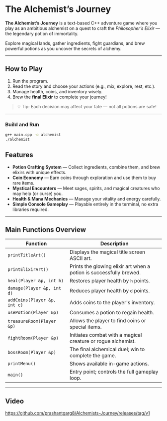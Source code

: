 
#  The Alchemist’s Journey

**The Alchemist’s Journey** is a text-based C++ adventure game where you play as an ambitious alchemist on a quest to craft the *Philosopher’s Elixir* — the legendary potion of immortality.

Explore magical lands, gather ingredients, fight guardians, and brew powerful potions as you uncover the secrets of alchemy.

---


##  How to Play
1. Run the program.
2. Read the story and choose your actions (e.g., mix, explore, rest, etc.).
3. Manage health, coins, and inventory wisely.
4. Brew the **final Elixir** to complete your journey!

> 💡 Tip: Each decision may affect your fate — not all potions are safe!

---

###  Build and Run
```bash
g++ main.cpp -o alchemist
./alchemist
```

##  Features

-  **Potion Crafting System** — Collect ingredients, combine them, and brew elixirs with unique effects.  
-  **Coin Economy** — Earn coins through exploration and use them to buy rare items.  
-  **Mystical Encounters** — Meet sages, spirits, and magical creatures who may help (or curse) you.  
-  **Health & Mana Mechanics** — Manage your vitality and energy carefully.  
-  **Simple Console Gameplay** — Playable entirely in the terminal, no extra libraries required.

---
##  Main Functions Overview

| Function | Description |
|-----------|-------------|
| `printTitleArt()` | Displays the magical title screen ASCII art. |
| `printElixirArt()` | Prints the glowing elixir art when a potion is successfully brewed. |
| `heal(Player &p, int h)` | Restores player health by `h` points. |
| `damage(Player &p, int d)` | Reduces player health by `d` points. |
| `addCoins(Player &p, int c)` | Adds coins to the player's inventory. |
| `usePotion(Player &p)` | Consumes a potion to regain health. |
| `treasureRoom(Player &p)` | Allows the player to find coins or special items. |
| `fightRoom(Player &p)` | Initiates combat with a magical creature or rogue alchemist. |
| `bossRoom(Player &p)` | The final alchemical duel; win to complete the game. |
| `printMenu()` | Shows available in-game actions. |
| `main()` | Entry point; controls the full gameplay loop. |

---

## Video
https://github.com/prashantgarg8/Alchemists-Journey/releases/tag/v1

